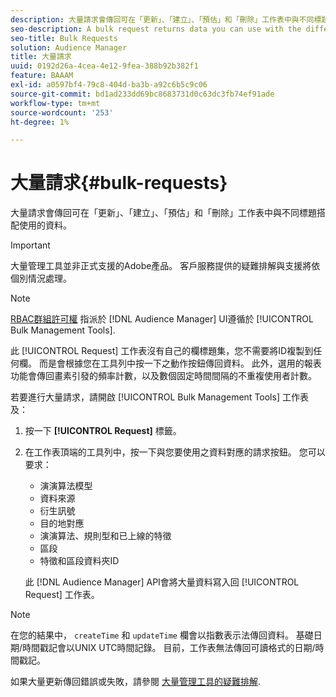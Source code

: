```yaml
---
description: 大量請求會傳回可在「更新」、「建立」、「預估」和「刪除」工作表中與不同標題搭配使用的資料。
seo-description: A bulk request returns data you can use with the different headers in the Update, Create, Estimate, and Delete worksheets.
seo-title: Bulk Requests
solution: Audience Manager
title: 大量請求
uuid: 0192d26a-4cea-4e12-9fea-388b92b382f1
feature: BAAAM
exl-id: a0597bf4-79c8-404d-ba3b-a92c6b5c9c06
source-git-commit: bd1ad233dd69bc8683731d0c63dc3fb74ef91ade
workflow-type: tm+mt
source-wordcount: '253'
ht-degree: 1%

---
```


# 大量請求{#bulk-requests}

大量請求會傳回可在「更新」、「建立」、「預估」和「刪除」工作表中與不同標題搭配使用的資料。

>[!IMPORTANT]
>
>大量管理工具並非正式支援的Adobe產品。 客戶服務提供的疑難排解與支援將依個別情況處理。

<!-- 

t_bulk_requests.xml

 -->

>[!NOTE]
>
>[RBAC群組許可權](../../features/administration/administration-overview.md) 指派於 [!DNL Audience Manager] UI遵循於 [!UICONTROL Bulk Management Tools].

此 [!UICONTROL Request] 工作表沒有自己的欄標題集，您不需要將ID複製到任何欄。 而是會根據您在工具列中按一下之動作按鈕傳回資料。 此外，選用的報表功能會傳回畫素引發的頻率計數，以及數個固定時間間隔的不重複使用者計數。

若要進行大量請求，請開啟 [!UICONTROL Bulk Management Tools] 工作表及：

1. 按一下 **[!UICONTROL Request]** 標籤。
2. 在工作表頂端的工具列中，按一下與您要使用之資料對應的請求按鈕。 您可以要求：

   * 演演算法模型
   * 資料來源
   * 衍生訊號
   * 目的地對應
   * 演演算法、規則型和已上線的特徵
   * 區段
   * 特徵和區段資料夾ID

   此 [!DNL Audience Manager] API會將大量資料寫入回 [!UICONTROL Request] 工作表。

>[!NOTE]
>
>在您的結果中， `createTime` 和 `updateTime` 欄會以指數表示法傳回資料。 基礎日期/時間戳記會以UNIX UTC時間記錄。 目前，工作表無法傳回可讀格式的日期/時間戳記。

如果大量更新傳回錯誤或失敗，請參閱 [大量管理工具的疑難排解](../../reference/bulk-management-tools/bulk-troubleshooting.md).
